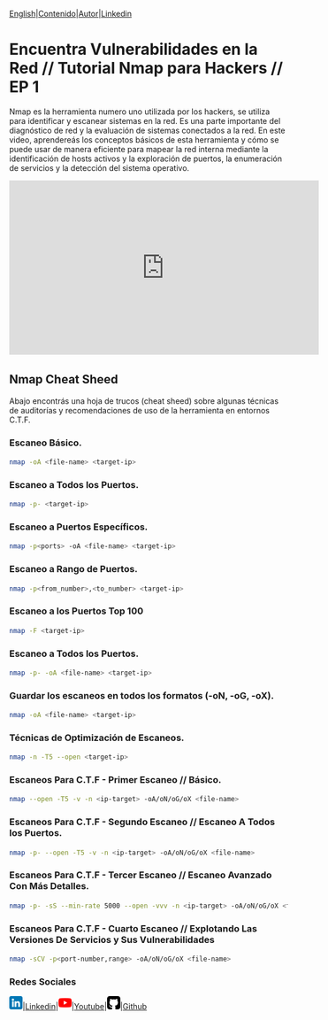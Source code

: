 [English](https://emersontech.github.io/en/index.html)|[Contenido](https://emersontech.github.io/es/nav/page1.html)|[Autor](https://emersontech.github.io/es/nav/about.html)|[Linkedin](https://www.linkedin.com/in/emersontech/)

# Encuentra Vulnerabilidades en la Red // Tutorial Nmap para Hackers // EP 1
Nmap es la herramienta numero uno utilizada por los hackers, se utiliza para identificar y escanear sistemas en la red. Es una parte importante del diagnóstico de red y la evaluación de sistemas conectados a la red. En este video, aprendereás los conceptos básicos de esta herramienta y cómo se puede usar de manera eficiente para mapear la red interna mediante la identificación de hosts activos y la exploración de puertos, la enumeración de servicios y la detección del sistema operativo.

<iframe width="560" height="315" src="https://www.youtube.com/embed/zoOAnbVplSI" title="YouTube video player" frameborder="0" allow="accelerometer; autoplay; clipboard-write; encrypted-media; gyroscope; picture-in-picture" allowfullscreen></iframe>

## Nmap Cheat Sheed
Abajo encontrás una hoja de trucos (cheat sheed) sobre algunas técnicas de auditorías y recomendaciones de uso de la herramienta en entornos C.T.F.

### Escaneo Básico.
```bash
nmap -oA <file-name> <target-ip>
```

### Escaneo a Todos los Puertos.
```bash
nmap -p- <target-ip>
```

### Escaneo a Puertos Específicos.
```bash
nmap -p<ports> -oA <file-name> <target-ip>
```

### Escaneo a Rango de Puertos.
```bash
nmap -p<from_number>,<to_number> <target-ip>
```

### Escaneo a los Puertos Top 100
```bash
nmap -F <target-ip>
```

### Escaneo a Todos los Puertos.
```bash
nmap -p- -oA <file-name> <target-ip>
```

### Guardar los escaneos en todos los formatos (-oN, -oG, -oX).
```bash
nmap -oA <file-name> <target-ip>
```

### Técnicas de Optimización de Escaneos.
```bash
nmap -n -T5 --open <target-ip>
```

### Escaneos Para C.T.F - Primer Escaneo // Básico.
```bash
nmap --open -T5 -v -n <ip-target> -oA/oN/oG/oX <file-name>
```

### Escaneos Para C.T.F - Segundo Escaneo // Escaneo A Todos los Puertos.
```bash
nmap -p- --open -T5 -v -n <ip-target> -oA/oN/oG/oX <file-name>
```

### Escaneos Para C.T.F - Tercer Escaneo // Escaneo Avanzado Con Más Detalles.
```bash
nmap -p- -sS --min-rate 5000 --open -vvv -n <ip-target> -oA/oN/oG/oX <file-name>
```

### Escaneos Para C.T.F - Cuarto Escaneo // Explotando Las Versiones De Servicios y Sus Vulnerabilidades
```bash
nmap -sCV -p<port-number,range> -oA/oN/oG/oX <file-name>
```

### Redes Sociales

![img](/img/linkedin.png)|[Linkedin](https://www.linkedin.com/in/emersontech/)|![img](/img/youtube.png)|[Youtube](https://www.youtube.com/channel/UChNTj2xNpEQiliMv-IJbWvQ)|![img](/img/github.png)|[Github](https://github.com/emersontech)
